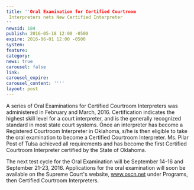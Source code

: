 ```yaml
---
title: ''Oral Examination for Certified Courtroom
 Interpreters nets New Certified Interpreter
''
newsid: 184
publish: 2016-05-18 12:00 -0500
expire: 2016-06-01 12:00 -0500
system: 
feature: 
category: 
news: true
carousel: false
link: 
carousel_expire: 
carousel_content: ''''
layout: post
---
```

<p>A series of Oral Examinations for Certified Courtroom Interpreters was administered in February and March, 2016.   Certification indicates the highest skill level for a court interpreter, and is the generally recognized standard in most state court systems.  Once an interpreter has become a Registered Courtroom Interpreter in Oklahoma,  s/he is then eligible to take the oral examination to become a Certified Courtroom Interpreter. Ms. Pilar Post of Tulsa achieved all requirements and has become the first Certified Courtroom Interpreter certified by the State of Oklahoma.</p>
<p>The next test cycle for the Oral Examination will be September 14-16 and September 21-23, 2016. Applications for the oral examination will soon be available on the Supreme Court's website, <a href="http://www.oscn.net" target="_blank">www.oscn.net</a> under Programs, then Certified Courtroom Interpreters.</p>